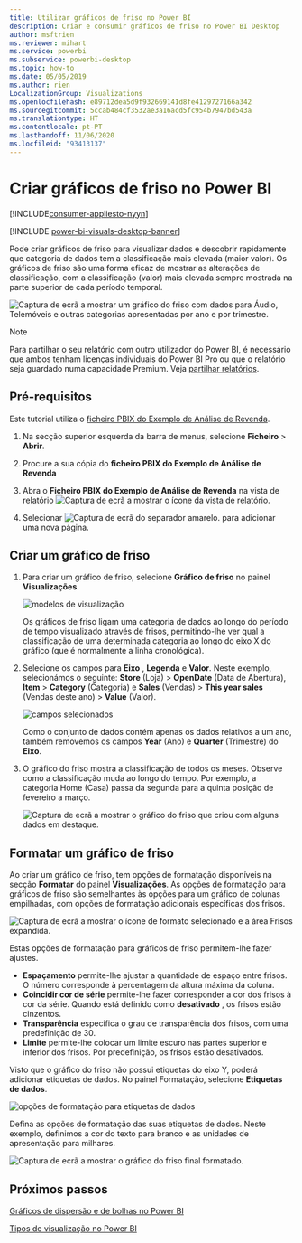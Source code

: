 ```yaml
---
title: Utilizar gráficos de friso no Power BI
description: Criar e consumir gráficos de friso no Power BI Desktop
author: msftrien
ms.reviewer: mihart
ms.service: powerbi
ms.subservice: powerbi-desktop
ms.topic: how-to
ms.date: 05/05/2019
ms.author: rien
LocalizationGroup: Visualizations
ms.openlocfilehash: e89712dea5d9f932669141d8fe4129727166a342
ms.sourcegitcommit: 5ccab484cf3532ae3a16acd5fc954b7947bd543a
ms.translationtype: HT
ms.contentlocale: pt-PT
ms.lasthandoff: 11/06/2020
ms.locfileid: "93413137"
---
```

# <a name="create-ribbon-charts-in-power-bi"></a>Criar gráficos de friso no Power BI

[!INCLUDE[consumer-appliesto-nyyn](../includes/consumer-appliesto-nyyn.md)]    

[!INCLUDE [power-bi-visuals-desktop-banner](../includes/power-bi-visuals-desktop-banner.md)]

Pode criar gráficos de friso para visualizar dados e descobrir rapidamente que categoria de dados tem a classificação mais elevada (maior valor). Os gráficos de friso são uma forma eficaz de mostrar as alterações de classificação, com a classificação (valor) mais elevada sempre mostrada na parte superior de cada período temporal. 

![Captura de ecrã a mostrar um gráfico do friso com dados para Áudio, Telemóveis e outras categorias apresentadas por ano e por trimestre.](media/desktop-ribbon-charts/ribbon-charts-01.png)

> [!NOTE]
> Para partilhar o seu relatório com outro utilizador do Power BI, é necessário que ambos tenham licenças individuais do Power BI Pro ou que o relatório seja guardado numa capacidade Premium. Veja [partilhar relatórios](../collaborate-share/service-share-reports.md).

## <a name="prerequisites"></a>Pré-requisitos

Este tutorial utiliza o [ficheiro PBIX do Exemplo de Análise de Revenda](https://download.microsoft.com/download/9/6/D/96DDC2FF-2568-491D-AAFA-AFDD6F763AE3/Retail%20Analysis%20Sample%20PBIX.pbix).

1. Na secção superior esquerda da barra de menus, selecione **Ficheiro** > **Abrir**.
   
2. Procure a sua cópia do **ficheiro PBIX do Exemplo de Análise de Revenda**

1. Abra o **Ficheiro PBIX do Exemplo de Análise de Revenda** na vista de relatório ![Captura de ecrã a mostrar o ícone da vista de relatório](media/power-bi-visualization-kpi/power-bi-report-view.png).

1. Selecionar ![Captura de ecrã do separador amarelo.](media/power-bi-visualization-kpi/power-bi-yellow-tab.png) para adicionar uma nova página.

## <a name="create-a-ribbon-chart"></a>Criar um gráfico de friso

1. Para criar um gráfico de friso, selecione **Gráfico de friso** no painel **Visualizações**.

    ![modelos de visualização](media/desktop-ribbon-charts/power-bi-template.png)

    Os gráficos de friso ligam uma categoria de dados ao longo do período de tempo visualizado através de frisos, permitindo-lhe ver qual a classificação de uma determinada categoria ao longo do eixo X do gráfico (que é normalmente a linha cronológica).

2. Selecione os campos para **Eixo** , **Legenda** e **Valor**.  Neste exemplo, selecionámos o seguinte: **Store** (Loja)  > **OpenDate** (Data de Abertura), **Item** > **Category** (Categoria) e **Sales** (Vendas) > **This year sales** (Vendas deste ano)  > **Value** (Valor).  

    ![campos selecionados](media/desktop-ribbon-charts/power-bi-ribbon-values.png)

    Como o conjunto de dados contém apenas os dados relativos a um ano, também removemos os campos **Year** (Ano) e **Quarter** (Trimestre) do **Eixo**.

3. O gráfico do friso mostra a classificação de todos os meses. Observe como a classificação muda ao longo do tempo. Por exemplo, a categoria Home (Casa) passa da segunda para a quinta posição de fevereiro a março.

    ![Captura de ecrã a mostrar o gráfico do friso que criou com alguns dados em destaque.](media/desktop-ribbon-charts/power-bi-ribbon.png)

## <a name="format-a-ribbon-chart"></a>Formatar um gráfico de friso
Ao criar um gráfico de friso, tem opções de formatação disponíveis na secção **Formatar** do painel **Visualizações**. As opções de formatação para gráficos de friso são semelhantes às opções para um gráfico de colunas empilhadas, com opções de formatação adicionais específicas dos frisos.

![Captura de ecrã a mostrar o ícone de formato selecionado e a área Frisos expandida.](media/desktop-ribbon-charts/power-bi-format-ribbon.png)

Estas opções de formatação para gráficos de friso permitem-lhe fazer ajustes.

* **Espaçamento** permite-lhe ajustar a quantidade de espaço entre frisos. O número corresponde à percentagem da altura máxima da coluna.
* **Coincidir cor de série** permite-lhe fazer corresponder a cor dos frisos à cor da série. Quando está definido como **desativado** , os frisos estão cinzentos.
* **Transparência** especifica o grau de transparência dos frisos, com uma predefinição de 30.
* **Limite** permite-lhe colocar um limite escuro nas partes superior e inferior dos frisos. Por predefinição, os frisos estão desativados.

Visto que o gráfico do friso não possui etiquetas do eixo Y, poderá adicionar etiquetas de dados. No painel Formatação, selecione **Etiquetas de dados**. 

![opções de formatação para etiquetas de dados](media/desktop-ribbon-charts/power-bi-labels.png)

Defina as opções de formatação das suas etiquetas de dados. Neste exemplo, definimos a cor do texto para branco e as unidades de apresentação para milhares.

![Captura de ecrã a mostrar o gráfico do friso final formatado.](media/desktop-ribbon-charts/power-bi-data-labels.png)

## <a name="next-steps"></a>Próximos passos

[Gráficos de dispersão e de bolhas no Power BI](power-bi-visualization-scatter.md)

[Tipos de visualização no Power BI](power-bi-visualization-types-for-reports-and-q-and-a.md)
